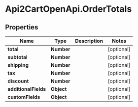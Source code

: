 # Api2CartOpenApi.OrderTotals

## Properties

Name | Type | Description | Notes
------------ | ------------- | ------------- | -------------
**total** | **Number** |  | [optional] 
**subtotal** | **Number** |  | [optional] 
**shipping** | **Number** |  | [optional] 
**tax** | **Number** |  | [optional] 
**discount** | **Number** |  | [optional] 
**additionalFields** | **Object** |  | [optional] 
**customFields** | **Object** |  | [optional] 


